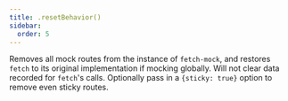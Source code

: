 ```yaml
---
title: .resetBehavior()
sidebar:
  order: 5
---
```

Removes all mock routes from the instance of `fetch-mock`, and restores `fetch` to its original implementation if mocking globally. Will not clear data recorded for `fetch`'s calls. Optionally pass in a `{sticky: true}` option to remove even sticky routes.
